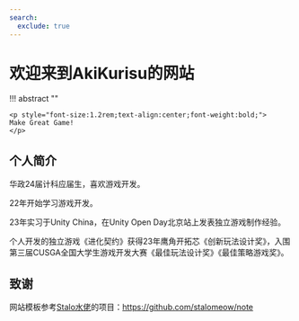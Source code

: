 ```yaml
---
search:
  exclude: true
---
```


# 欢迎来到AkiKurisu的网站

!!! abstract ""

    <p style="font-size:1.2rem;text-align:center;font-weight:bold;">
    Make Great Game!
    </p>

## 个人简介

华政24届计科应届生，喜欢游戏开发。

22年开始学习游戏开发。

23年实习于Unity China，在Unity Open Day北京站上发表独立游戏制作经验。

个人开发的独立游戏《进化契约》获得23年鹰角开拓芯《创新玩法设计奖》，入围第三届CUSGA全国大学生游戏开发大赛《最佳玩法设计奖》《最佳策略游戏奖》。


## 致谢

网站模板参考[Stalo水佬](https://github.com/stalomeo)的项目：https://github.com/stalomeow/note

